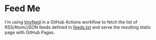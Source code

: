 # Feed Me

I'm using [tinyfeed](https://github.com/TheBigRoomXXL/tinyfeed) in a GitHub Actions workflow to fetch the list of RSS/Atom/JSON feeds defined in [feeds.txt](feeds.txt) and serve the resulting static page with GitHub Pages.



